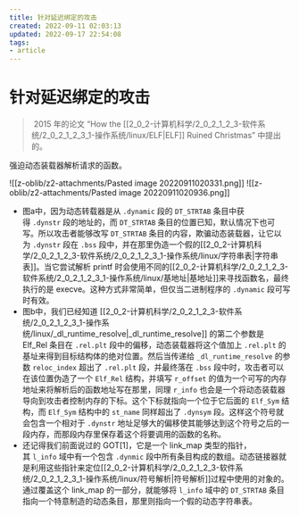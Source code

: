 ```yaml
---
title: 针对延迟绑定的攻击
created: 2022-09-11 02:03:13
updated: 2022-09-17 22:54:08
tags: 
- article
---
```

# 针对延迟绑定的攻击

>  2015 年的论文 “How the [[2_0_2-计算机科学/2_0_2_1_2_3-软件系统/2_0_2_1_2_3_1-操作系统/linux/ELF|ELF]] Ruined Christmas” 中提出的。

强迫动态装载器解析请求的函数。

![[z-oblib/z2-attachments/Pasted image 20220911020331.png]]
![[z-oblib/z2-attachments/Pasted image 20220911020936.png]]


- 图a中，因为动态转载器是从 `.dynamic` 段的 `DT_STRTAB` 条目中获得 `.dynstr` 段的地址的，而 `DT_STRTAB` 条目的位置已知，默认情况下也可写。所以攻击者能够改写 `DT_STRTAB` 条目的内容，欺骗动态装载器，让它以为 `.dynstr` 段在 `.bss` 段中，并在那里伪造一个假的[[2_0_2-计算机科学/2_0_2_1_2_3-软件系统/2_0_2_1_2_3_1-操作系统/linux/字符串表|字符串表]]。当它尝试解析 printf 时会使用不同的[[2_0_2-计算机科学/2_0_2_1_2_3-软件系统/2_0_2_1_2_3_1-操作系统/linux/基地址|基地址]]来寻找函数名，最终执行的是 execve。这种方式非常简单，但仅当二进制程序的 `.dynamic` 段可写时有效。
- 图b中，我们已经知道 [[2_0_2-计算机科学/2_0_2_1_2_3-软件系统/2_0_2_1_2_3_1-操作系统/linux/_dl_runtime_resolve|_dl_runtime_resolve]] 的第二个参数是 Elf_Rel 条目在 `.rel.plt` 段中的偏移，动态装载器将这个值加上 `.rel.plt` 的基址来得到目标结构体的绝对位置。然后当传递给 `_dl_runtime_resolve` 的参数 `reloc_index` 超出了 `.rel.plt` 段，并最终落在 `.bss` 段中时，攻击者可以在该位置伪造了一个 `Elf_Rel` 结构，并填写 `r_offset` 的值为一个可写的内存地址来将解析后的函数地址写在那里，同理 `r_info` 也会是一个将动态装载器导向到攻击者控制内存的下标。这个下标就指向一个位于它后面的 `Elf_Sym` 结构，而 `Elf_Sym` 结构中的 `st_name` 同样超出了 `.dynsym` 段。这样这个符号就会包含一个相对于 `.dynstr` 地址足够大的偏移使其能够达到这个符号之后的一段内存，而那段内存里保存着这个将要调用的函数的名称。
- 还记得我们前面说过的 GOT[1]，它是一个 link_map 类型的指针，其 `l_info` 域中有一个包含 `.dynmic` 段中所有条目构成的数组。动态链接器就是利用这些指针来定位[[2_0_2-计算机科学/2_0_2_1_2_3-软件系统/2_0_2_1_2_3_1-操作系统/linux/符号解析|符号解析]]过程中使用的对象的。通过覆盖这个 link_map 的一部分，就能够将 `l_info` 域中的 `DT_STRTAB` 条目指向一个特意制造的动态条目，那里则指向一个假的动态字符串表。

